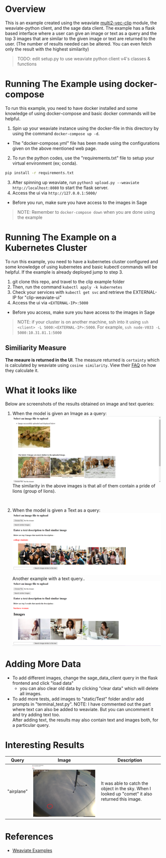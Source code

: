 # Overview
This is an example created using the weaviate [multi2-vec-clip](https://weaviate.io/developers/weaviate/v1.11.0/retriever-vectorizer-modules/multi2vec-clip.html) module, the weaviate-python client, and the sage data client. The example has a flask based interface where a user can give an image or text as a query and the top 3 images that are similar to the given image or text are returned to the user. (The number of results needed can be altered. You can even fetch only the result with the highest similarity)

> TODO: edit setup.py to use weaviate python client v4's classes & functions

# Running The Example using docker-compose
To run this example, you need to have docker installed and some knowledge of using docker-compose and basic docker commands will be helpful.<br>
1. Spin up your weaviate instance using the docker-file in this directory by using the command `docker-compose up -d`.
  - The "docker-compose.yml" file has been made using the configurations given on the above mentioned web page.
2. To run the python codes, use the "requirements.txt" file to setup your virtual environment (ex; conda).
  ```sh
  pip install -r requirements.txt
  ```
3. After spinning up weaviate, run `python3 upload.py --weaviate http://localhost:8080` to start the flask server.
4. Access the ui via `http://127.0.0.1:5000/`
  - Before you run, make sure you have access to the images in Sage
>NOTE: Remember to `docker-compose down` when you are done using the example 

# Running The Example on a Kubernetes Cluster
To run this example, you need to have a kubernetes cluster configured and some knowledge of using kubernetes and basic kubectl commands will be helpful. If the example is already deployed jump to step 3.<br>
1. git clone this repo, and travel to the clip example folder
2. Then, run the command `kubectl apply -k kubernetes`
3. Check your services with `kubectl get svc` and retrieve the EXTERNAL-IP for "clip-weaviate-ui"
4. Access the ui via `<EXTERNAL-IP>:5000`
  - Before you access, make sure you have access to the images in Sage 
  >NOTE: if your cluster is on another machine, ssh into it using `ssh <client> -L 5000:<EXTERNAL-IP>:5000`. For example, `ssh node-V033 -L 5000:10.31.81.1:5000`

## Similiarity Measure

**The meaure is returned in the UI**. The measure returned is `certainty` which is calculated by weaviate using `cosine similarity`. View their [FAQ](https://weaviate.io/developers/weaviate/more-resources/faq#q-how-do-i-get-the-cosine-similarity-from-weaviates-certainty) on how they calculate it.

# What it looks like
Below are screenshots of the results obtained on image and text queries:

1. When the model is given an Image as a query:
![image](demo_images/pride.png)
The similarity in the above images is that all of them contain a pride of lions (group of lions).
<br>

2. When the model is given a Text as a query:
![image](demo_images/college_students.png)
Another example with a text query..
![image](demo_images/businesswoman.png)

# Adding More Data
- To add different images, change the sage_data_client query in the flask frontend and click "load data"
  - you can also clear old data by clicking "clear data" which will delete all images.
- To add more tests, add images to "static/Test" folder and/or add prompts in "terminal_test.py".
NOTE: I have commented out the part where text can also be added to weaviate. But you can uncomment it and try adding text too. <br>
After adding text, the results may also contain text and images both, for a particular query.<br>

# Interesting Results
|Query|Image|Description|
|---|---|---|
|"airplane"|![image](demo_images/airplane.png)| It was able to catch the object in the sky. When I looked up "comet" it also returned this image.|



# References
- [Weaviate Examples](https://github.com/weaviate/weaviate-examples/tree/main)
